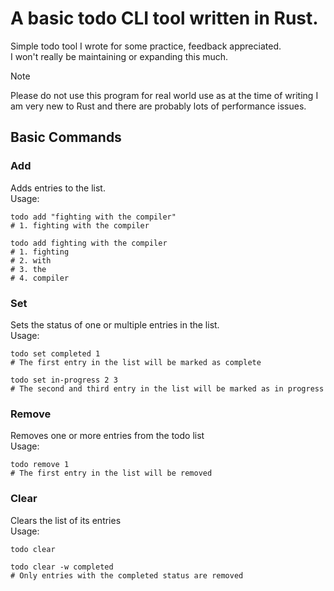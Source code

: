 # A basic todo CLI tool written in Rust.

Simple todo tool I wrote for some practice, feedback appreciated.
<br>
I won't really be maintaining or expanding this much.

> [!NOTE]
> Please do not use this program for real world use as at the time of writing I am
> very new to Rust and there are probably lots of performance issues.

## Basic Commands
### Add
Adds entries to the list.
<br>
Usage:
```shell
todo add "fighting with the compiler"
# 1. fighting with the compiler
```
```shell
todo add fighting with the compiler
# 1. fighting
# 2. with
# 3. the
# 4. compiler
```

### Set
Sets the status of one or multiple entries in the list.
<br>
Usage:
```shell
todo set completed 1
# The first entry in the list will be marked as complete 
```
```shell
todo set in-progress 2 3
# The second and third entry in the list will be marked as in progress 
```

### Remove
Removes one or more entries from the todo list
<br>
Usage:
```shell
todo remove 1
# The first entry in the list will be removed
```

### Clear
Clears the list of its entries
<br>
Usage:
```shell
todo clear
```
```shell
todo clear -w completed
# Only entries with the completed status are removed
```
